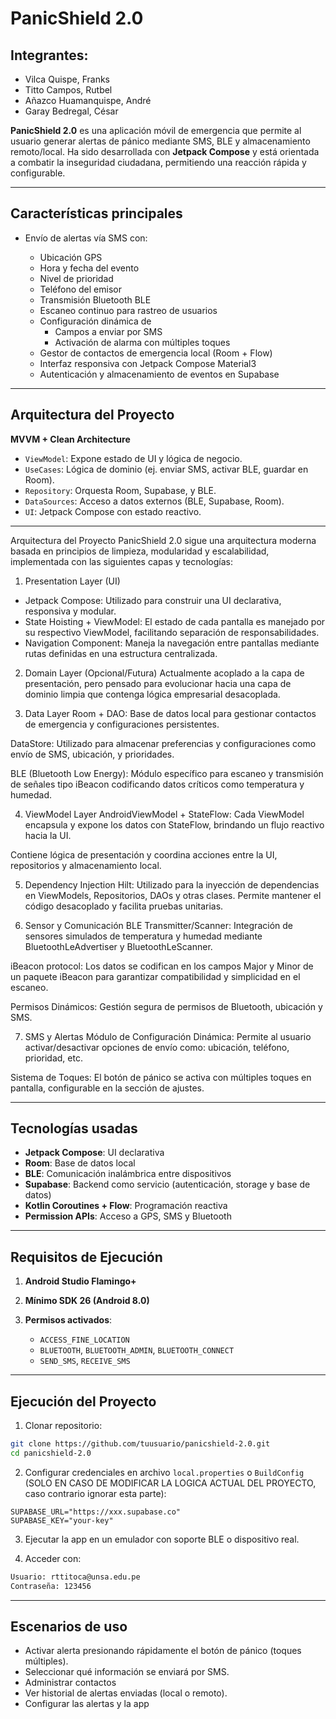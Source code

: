 # PanicShield 2.0

## Integrantes:
- Vilca Quispe, Franks
- Titto Campos, Rutbel
- Añazco Huamanquispe, André
- Garay Bedregal, César


**PanicShield 2.0** es una aplicación móvil de emergencia que permite al usuario generar alertas de pánico mediante SMS, BLE y almacenamiento remoto/local. Ha sido desarrollada con **Jetpack Compose** y está orientada a combatir la inseguridad ciudadana, permitiendo una reacción rápida y configurable.

---

## Características principales

* Envío de alertas vía SMS con:

  * Ubicación GPS
  * Hora y fecha del evento
  * Nivel de prioridad
  * Teléfono del emisor
  * Transmisión Bluetooth BLE
  * Escaneo continuo para rastreo de usuarios
  * Configuración dinámica de
    - Campos a enviar por SMS
    - Activación de alarma con múltiples toques
  * Gestor de contactos de emergencia local (Room + Flow)
  * Interfaz responsiva con Jetpack Compose Material3
  * Autenticación y almacenamiento de eventos en Supabase

---

## Arquitectura del Proyecto

**MVVM + Clean Architecture**

* `ViewModel`: Expone estado de UI y lógica de negocio.
* `UseCases`: Lógica de dominio (ej. enviar SMS, activar BLE, guardar en Room).
* `Repository`: Orquesta Room, Supabase, y BLE.
* `DataSources`: Acceso a datos externos (BLE, Supabase, Room).
* `UI`: Jetpack Compose con estado reactivo.

---

Arquitectura del Proyecto
PanicShield 2.0 sigue una arquitectura moderna basada en principios de limpieza, modularidad y escalabilidad, implementada con las siguientes capas y tecnologías:

1. Presentation Layer (UI)
- Jetpack Compose: Utilizado para construir una UI declarativa, responsiva y modular.
- State Hoisting + ViewModel: El estado de cada pantalla es manejado por su respectivo ViewModel, facilitando separación de responsabilidades.
- Navigation Component: Maneja la navegación entre pantallas mediante rutas definidas en una estructura centralizada.

2. Domain Layer (Opcional/Futura)
Actualmente acoplado a la capa de presentación, pero pensado para evolucionar hacia una capa de dominio limpia que contenga lógica empresarial desacoplada.

3. Data Layer
Room + DAO: Base de datos local para gestionar contactos de emergencia y configuraciones persistentes.

DataStore: Utilizado para almacenar preferencias y configuraciones como envío de SMS, ubicación, y prioridades.

BLE (Bluetooth Low Energy): Módulo específico para escaneo y transmisión de señales tipo iBeacon codificando datos críticos como temperatura y humedad.

4. ViewModel Layer
AndroidViewModel + StateFlow: Cada ViewModel encapsula y expone los datos con StateFlow, brindando un flujo reactivo hacia la UI.

Contiene lógica de presentación y coordina acciones entre la UI, repositorios y almacenamiento local.

5. Dependency Injection
Hilt: Utilizado para la inyección de dependencias en ViewModels, Repositorios, DAOs y otras clases. Permite mantener el código desacoplado y facilita pruebas unitarias.

6. Sensor y Comunicación
BLE Transmitter/Scanner: Integración de sensores simulados de temperatura y humedad mediante BluetoothLeAdvertiser y BluetoothLeScanner.

iBeacon protocol: Los datos se codifican en los campos Major y Minor de un paquete iBeacon para garantizar compatibilidad y simplicidad en el escaneo.

Permisos Dinámicos: Gestión segura de permisos de Bluetooth, ubicación y SMS.

7. SMS y Alertas
Módulo de Configuración Dinámica: Permite al usuario activar/desactivar opciones de envío como: ubicación, teléfono, prioridad, etc.

Sistema de Toques: El botón de pánico se activa con múltiples toques en pantalla, configurable en la sección de ajustes.


---

## Tecnologías usadas

* **Jetpack Compose**: UI declarativa
* **Room**: Base de datos local
* **BLE**: Comunicación inalámbrica entre dispositivos
* **Supabase**: Backend como servicio (autenticación, storage y base de datos)
* **Kotlin Coroutines + Flow**: Programación reactiva
* **Permission APIs**: Acceso a GPS, SMS y Bluetooth

---

## Requisitos de Ejecución

1. **Android Studio Flamingo+**

2. **Mínimo SDK 26 (Android 8.0)**

3. **Permisos activados**:

   * `ACCESS_FINE_LOCATION`
   * `BLUETOOTH`, `BLUETOOTH_ADMIN`, `BLUETOOTH_CONNECT`
   * `SEND_SMS`, `RECEIVE_SMS`

---

## Ejecución del Proyecto

1. Clonar repositorio:

```bash
git clone https://github.com/tuusuario/panicshield-2.0.git
cd panicshield-2.0
```

2. Configurar credenciales en archivo `local.properties` o `BuildConfig` (SOLO EN CASO DE MODIFICAR LA LOGICA ACTUAL DEL PROYECTO, caso contrario ignorar esta parte):

```properties
SUPABASE_URL="https://xxx.supabase.co"
SUPABASE_KEY="your-key"
```

3. Ejecutar la app en un emulador con soporte BLE o dispositivo real.

4. Acceder con:

```bash
Usuario: rttitoca@unsa.edu.pe
Contraseña: 123456
```

---

## Escenarios de uso

* Activar alerta presionando rápidamente el botón de pánico (toques múltiples).
* Seleccionar qué información se enviará por SMS.
* Administrar contactos
* Ver historial de alertas enviadas (local o remoto).
* Configurar las alertas y la app
